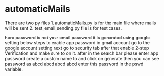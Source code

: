 # automaticMails


There are two py files 1. automaticMails.py is for the main file where mails will be sent 2. test_email_sending.py file is for test cases.

here password is not your email password it is generated using google setting
below steps to enable app password in gmail account
go to the google account setting next go to security tab
after that enable 2-step Verification  and make sure to on it.
after in the search bar please enter app password
create a custom name to and click on generate then you can see password as abcd abcd abcd abcd
enter this password in the pswd variable.